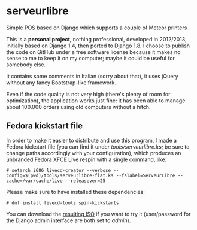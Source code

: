 # serveurlibre
Simple POS based on Django which supports a couple of Meteor printers

This is a **personal project**, nothing professional, developed in 2012/2013, initially based on Django 1.4, then ported to Django 1.8.
I choose to publish the code on GitHub under a free software license because it makes no sense to me to keep it on my computer; maybe it could be useful for somebody else.

It contains some comments in Italian (sorry about that), it uses jQuery without any fancy Bootstrap-like framework.

Even if the code quality is not very high (there's plenty of room for optimization), the application works just fine: it has been able to manage about 100.000 orders using old computers without a hitch.

## Fedora kickstart file

In order to make it easier to distribute and use this program, I made a Fedora kickstart file (you can find it under *tools/serveurlibre.ks*; be sure to change paths accordingly with your configuration), which produces an unbranded Fedora XFCE Live respin with a single command, like:

```
# setarch i686 livecd-creator --verbose --config=$(pwd)/tools/serveurlibre-flat.ks --fslabel=ServeurLibre --cache=/var/cache/live --releasever=25
```

Please make sure to have installed these dependencies:
```
# dnf install livecd-tools spin-kickstarts
```

You can download the [resulting ISO](http://experimental.frafra.eu/ServeurLibre.iso) if you want to try it (user/password for the Django admin interface are both set to *admin*).

